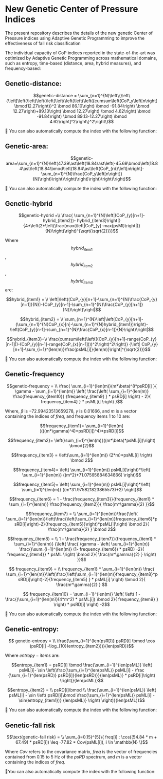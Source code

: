# New Genetic Center of Pressure Indices

The present repository describes the details of the new genetic Center of Pressure indices using Adaptive Genetic Programming to improve the effectiveness of fall risk classification

The individual capacity of CoP indices reported in the state-of-the-art was optimized by Adaptive Genetic Programming across mathematical domains, such as entropy, time-based (distance, area, hybrid measures), and frequency-based:

## Genetic-distance:

```math
genetic-distance = \sum_{n=1}^{N}\left\{\left\{\left[\left(\left(\left(\left(\left(\left(\left(\left({cumsum\left(CoP_y\left[n\right] \bmod12.27\right)}^2 \bmod 86.10\right) \bmod -91.84\right) \bmod 12.27\right)+89.13\right) \bmod 12.27\right) \bmod 4.62\right) \bmod -91.84\right) \bmod 89.13-12.27\right) \bmod 4.62\right]^2\right\}^2\right\}
```
📌 You can also automatically compute the index with the following function:

## Genetic-area:

```math
genetic-area=\sum_{n=1}^{N}\left(47.39\ast\left(18.84\ast\left(-45.68\bmod\left(18.84\ast\left(18.84\bmod\left(18.84\ast\left(CoP_{rd}\left[n\right]-\sum_{n=1}^{N}\frac{CoP_y\left[n\right]}{N}\right)\right)\right)\right)\right)\right)\right)
```
📌 You can also automatically compute the index with the following function:

## Genetic-hybrid

```math
genetic-hydrid =\\
\frac{ \sum_{n=1}^{N}\left|(CoP_{y}[n+1]-hybrid_{item2})- hybrid_{item3}\right|}{4*\left(2*\left(\frac{max(\left|CoP_{y}-max(psMl)\right|)}{N}\right)\right)^{\sqrt{\sqrt{2}}}}
```

Where $$hybrid_{item1}$$ , $$hybrid_{item2}$$ , $$hybrid_{item3}$$ are:


```math
hybrid_{item1} = \\
\left|\left((CoP_{y}[n+1]-\sum_{n=1}^{N}\frac{CoP_{y}[n+1]}{N})-(CoP_{y}[n-1]-\sum_{n=1}^{N}\frac{CoP_{y}[n+1]}{N})\right)\right|
```

```math
hybrid_{item2} = \\
\sum_{n=1}^{N}\left|\left(CoP_{y}[n+1]-(\sum_{n=1}^{N}CoP_{x}[n]-\sum_{n=1}^{N}hybrid_{item1})\right)-\left(CoP_{y}[n-1]-\sum_{n=1}^{N}\frac{CoP_{x}[n-1]}{N}\right)\right|
```

```math
hybrid_{item3}=\\
\frac{cumsum\left(\left(((CoP_{y}[n+1]-range(CoP_{y}[n-1]))-(CoP_{y}[n-1]-range(CoP_{x}[n-1])))^2\right)^2\right)}
{\left| CoP_{y}[n+1]-\sum_{i=1}^{len(m)}\frac{psML[i]}{len(m)}\right|^{\sqrt{2}}}
```

📌 You can also automatically compute the index with the following function:

## Genetic-frequency

```math
genetic-frequency = \\
\frac{ \sum_{i=1}^{len(m)}(m*\beta)^8*psRD[i] }{
\gamma -  \sum_{i=1}^{len(m)} \left( \frac{\left( \sum_{i=1}^{len(m)} \frac{frequency_{item10}} {frequency_{item9} } * psRD[i] \right) - 2}{ frequency_{item4} } * psML[i] \right)
}
```

 Where, $\beta$ is $-72.99423513659278$, $\gamma$ is $0.01666$, and $m$ is a vector containing the indices of $freq$, and frequency items 1 to 10 are:

```math
frequency_{item1}= \sum_{i=1}^{len(m}((((m*\gamma)^4)*psRD[i])^4)*psRD[i]
```

```math
frequency_{item2}= \left(\sum_{i=1}^{len(m)}((m*\beta)*psML[i])\right) \bmod{2}
```

```math
frequency_{item3} =  \left(\sum_{i=1}^{len(m)} (2*m)*psML[i] \right) \bmod 2
```

```math
frequency_{item4}= \left( \sum_{i=1}^{len(m)} psML[i]\right)*\left( 
 \sum_{i=1}^{len(m)} ((m*2)+71.07565684634866) \right)
```

```math
frequency_{item5}= \left( \sum_{i=1}^{len(m)} psML[i]\right)*\left( 
 \sum_{i=1}^{len(m)} ((m*31.975821823865573)+2) \right)
```

```math
frequency_{item6} = 1 - \frac{frequency_{item3}}{frequency_{item1} * \sum_{i=1}^{len(m)} \frac{frequency_{item2}}{  \frac{m^\gamma}{2}    }}
```

```math
frequency_{item7} = \\ 
\sum_{i=1}^{len(m)}\frac{\left( \sum_{i=1}^{len(m)}\left(\frac{\left(\sum_{i=1}^{len(m)}frequency_{item6}*psRD[i]\right)-2}{frequency_{item5}}\right)*psML[i]\right) \bmod 2}{   \frac{m^\gamma}{2}    } \bmod 2
```

```math
frequency_{item8} = 
\\
1 - \frac{frequency_{item7}}{frequency_{item1} * \sum_{i=1}^{len(m)} {\left(
 \frac{ \gamma - \left( \sum_{i=1}^{len(n)} \frac{(\sum_{i=1}^{len(m)} (1- frequency_{item6}) * psRD) -2}{ frequency_{item4}} * psML \right) \bmod 2}{  \frac{m^\gamma}{2}    } \right)  }}
```

```math
    frequency_{item9} = 
    \\
    frequency_{item1} * \sum_{i=1}^{len(m)} \frac{ \sum_{i=1}^{len{m}}\left(\frac{\left(\sum_{i=1}^{len(m)}frequency_{item8}*psRD[i]\right)-2}{frequency_{item5} }  * psML[i] \right) \bmod 2}{ \frac{m^\gamma}{2}   } 
```

```math
    frequency_{item10} = \sum_{i=1}^{len(m)} \left( \left( 1 - 
 \frac{(\sum_{i=1}^{len(m)}(4*m^2) * psML[i]) \bmod 2}{ frequency_{item9} } \right) * psRD[i] \right) -2
```
📌 You can also automatically compute the index with the following function:

## Genetic-entropy:
```math
    genetic-entropy =
    \\
    \frac{\sum_{i=1}^{len(psRD)} psRD[i] \bmod \cos (psRD[i] -\log_{10}(entropy_{item2}))}{len(psRD)}
```

Where $entropy-items$ are:

```math
entropy_{item1} = 
psRD[i] \bmod \frac{\sum_{i=1}^{len(psML)} \left( psML[i]- \sin \left(\frac{\sum_{i=1}^{len(psML)} psML[i] - \frac {\sum_{i=1}^{len(psRD)} psRD[i]}{len(psRD)}}{len(psML)} * psRD[i]\right) \right)}{len(psML)}
```

```math
entropy_{item2} = \\
   psRD[i]\bmod  
   \\
   \frac{\sum_{i=1}^{len(psML)} \left( psML[i] - \sin \left( psRD[i]\bmod \frac{\sum_{i=1}^{len(psML)} psML[i] - \sin(entropy_{item1})} {len(psML)} \right) \right)}{len(psML)}
```
📌 You can also automatically compute the index with the following function:

## Genetic-fall risk

```math
\text{genetic-fall risk} = 
\\
\sum_{i=0.15}^{5}\{ freq[i] : \cos((54.84 * m + 67.49) * psRD[i]) \leq -77.82 * Cov(psML[i]), i \in \mathbb{N} \}
```

Where $Cov$ refers to the covariance matrix, $freq$ is the vector of frequencies contained from 0.15 to 5 Hz of the $psRD$ spectrum, and $m$ is a vector containing the indices of $freq$.

📌You can also automatically compute the index with the following function:
